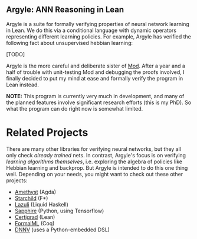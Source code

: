 ## Argyle: ANN Reasoning in Lean
Argyle is a suite for formally verifying properties of neural network learning in Lean.  We do this via a conditional language with dynamic operators representing different learning policies.  For example, Argyle has verified the following fact about unsupervised hebbian learning:

[TODO]

Argyle is the more careful and deliberate sister of [Mod](https://github.com/ais-climber/mod).  After a year and a half of trouble with unit-testing Mod and debugging the proofs involved, I finally decided to put my mind at ease and formally verify the program in Lean instead.

**NOTE:** This program is currently very much in development, and many of the planned features involve significant research efforts (this is my PhD). So what the program can do right now is somewhat limited.

# Related Projects
There are many other libraries for verifying neural networks, but they all only check _already trained_ nets.  In contrast, Argyle's focus is on verifying _learning algorithms themselves_, i.e. exploring the algebra of policies like Hebbian learning and backprop.  But Argyle is intended to do this one thing well. Depending on your needs, you might want to check out these other projects:
- [Amethyst](https://github.com/wenkokke/amethyst) (Agda)
- [Starchild](https://github.com/wenkokke/starchild) (F*)
- [Lazuli](https://github.com/wenkokke/lazuli) (Liquid Haskell)
- [Sapphire](https://github.com/wenkokke/sapphire) (Python, using Tensorflow)
- [Certigrad](https://github.com/dselsam/certigrad) (Lean)
- [FormalML](https://github.com/IBM/FormalML) (Coq)
- [DNNV](https://github.com/dlshriver/dnnv) (uses a Python-embedded DSL)

